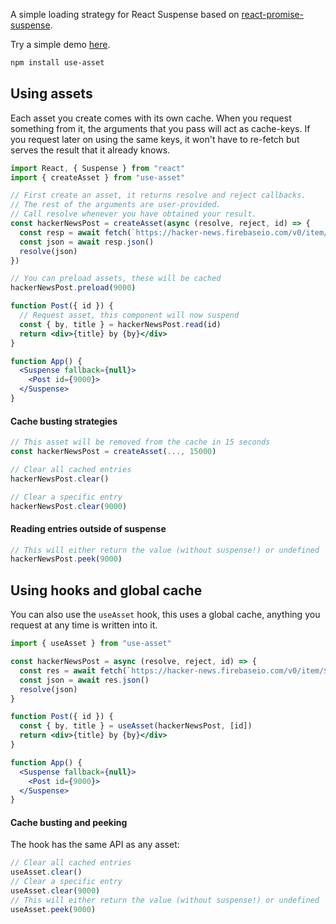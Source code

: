 A simple loading strategy for React Suspense based on [react-promise-suspense](https://github.com/vigzmv/react-promise-suspense).

Try a simple demo [here](https://codesandbox.io/s/jotai-demo-forked-ji8ky).

```bash
npm install use-asset
```

## Using assets

Each asset you create comes with its own cache. When you request something from it, the arguments that you pass will act as cache-keys. If you request later on using the same keys, it won't have to re-fetch but serves the result that it already knows.

```jsx
import React, { Suspense } from "react"
import { createAsset } from "use-asset"

// First create an asset, it returns resolve and reject callbacks.
// The rest of the arguments are user-provided.
// Call resolve whenever you have obtained your result.
const hackerNewsPost = createAsset(async (resolve, reject, id) => {
  const resp = await fetch(`https://hacker-news.firebaseio.com/v0/item/${id}.json`)
  const json = await resp.json()
  resolve(json)
})

// You can preload assets, these will be cached
hackerNewsPost.preload(9000)

function Post({ id }) {
  // Request asset, this component will now suspend
  const { by, title } = hackerNewsPost.read(id)
  return <div>{title} by {by}</div>
}

function App() {
  <Suspense fallback={null}>
    <Post id={9000}>
  </Suspense>
}
```

#### Cache busting strategies

```jsx
// This asset will be removed from the cache in 15 seconds
const hackerNewsPost = createAsset(..., 15000)

// Clear all cached entries
hackerNewsPost.clear()

// Clear a specific entry
hackerNewsPost.clear(9000)
```

#### Reading entries outside of suspense

```jsx
// This will either return the value (without suspense!) or undefined
hackerNewsPost.peek(9000)
```

## Using hooks and global cache

You can also use the `useAsset` hook, this uses a global cache, anything you request at any time is written into it.

```jsx
import { useAsset } from "use-asset"

const hackerNewsPost = async (resolve, reject, id) => {
  const res = await fetch(`https://hacker-news.firebaseio.com/v0/item/${id}.json`)
  const json = await res.json()
  resolve(json)
}

function Post({ id }) {
  const { by, title } = useAsset(hackerNewsPost, [id])
  return <div>{title} by {by}</div>
}

function App() {
  <Suspense fallback={null}>
    <Post id={9000}>
  </Suspense>
}
```

#### Cache busting and peeking

The hook has the same API as any asset:

```jsx
// Clear all cached entries
useAsset.clear()
// Clear a specific entry
useAsset.clear(9000)
// This will either return the value (without suspense!) or undefined
useAsset.peek(9000)
```
